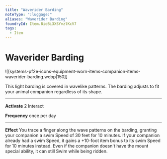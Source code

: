 ```yaml
---
title: "Waverider Barding"
noteType: ":luggage:"
aliases: "Waverider Barding"
foundryId: Item.8ieBi3XSYvzlKcV7
tags:
  - Item
---
```


# Waverider Barding
![[systems-pf2e-icons-equipment-worn-items-companion-items-waverider-barding.webp|150]]

This light barding is covered in wavelike patterns. The barding adjusts to fit your animal companion regardless of its shape.

* * *

**Activate** 2 Interact

**Frequency** once per day

* * *

**Effect** You trace a finger along the wave patterns on the barding, granting your companion a swim Speed of 30 feet for 10 minutes. If your companion already had a swim Speed, it gains a +10-foot item bonus to its swim Speed for 10 minutes instead. Even if the companion doesn't have the mount special ability, it can still Swim while being ridden.
